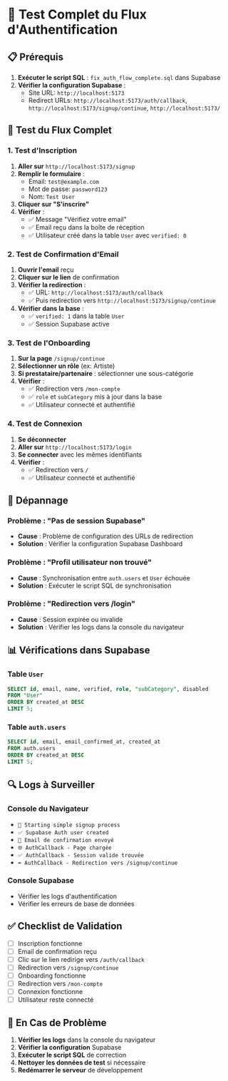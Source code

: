 # 🧪 Test Complet du Flux d'Authentification

## 📋 Prérequis

1. **Exécuter le script SQL** : `fix_auth_flow_complete.sql` dans Supabase
2. **Vérifier la configuration Supabase** :
   - Site URL: `http://localhost:5173`
   - Redirect URLs: `http://localhost:5173/auth/callback`, `http://localhost:5173/signup/continue`, `http://localhost:5173/`

## 🔄 Test du Flux Complet

### 1. Test d'Inscription

1. **Aller sur** `http://localhost:5173/signup`
2. **Remplir le formulaire** :
   - Email: `test@example.com`
   - Mot de passe: `password123`
   - Nom: `Test User`
3. **Cliquer sur "S'inscrire"**
4. **Vérifier** :
   - ✅ Message "Vérifiez votre email"
   - ✅ Email reçu dans la boîte de réception
   - ✅ Utilisateur créé dans la table `User` avec `verified: 0`

### 2. Test de Confirmation d'Email

1. **Ouvrir l'email** reçu
2. **Cliquer sur le lien** de confirmation
3. **Vérifier la redirection** :
   - ✅ URL: `http://localhost:5173/auth/callback`
   - ✅ Puis redirection vers `http://localhost:5173/signup/continue`
4. **Vérifier dans la base** :
   - ✅ `verified: 1` dans la table `User`
   - ✅ Session Supabase active

### 3. Test de l'Onboarding

1. **Sur la page** `/signup/continue`
2. **Sélectionner un rôle** (ex: Artiste)
3. **Si prestataire/partenaire** : sélectionner une sous-catégorie
4. **Vérifier** :
   - ✅ Redirection vers `/mon-compte`
   - ✅ `role` et `subCategory` mis à jour dans la base
   - ✅ Utilisateur connecté et authentifié

### 4. Test de Connexion

1. **Se déconnecter**
2. **Aller sur** `http://localhost:5173/login`
3. **Se connecter** avec les mêmes identifiants
4. **Vérifier** :
   - ✅ Redirection vers `/`
   - ✅ Utilisateur connecté et authentifié

## 🐛 Dépannage

### Problème : "Pas de session Supabase"
- **Cause** : Problème de configuration des URLs de redirection
- **Solution** : Vérifier la configuration Supabase Dashboard

### Problème : "Profil utilisateur non trouvé"
- **Cause** : Synchronisation entre `auth.users` et `User` échouée
- **Solution** : Exécuter le script SQL de synchronisation

### Problème : "Redirection vers /login"
- **Cause** : Session expirée ou invalide
- **Solution** : Vérifier les logs dans la console du navigateur

## 📊 Vérifications dans Supabase

### Table `User`
```sql
SELECT id, email, name, verified, role, "subCategory", disabled 
FROM "User" 
ORDER BY created_at DESC 
LIMIT 5;
```

### Table `auth.users`
```sql
SELECT id, email, email_confirmed_at, created_at 
FROM auth.users 
ORDER BY created_at DESC 
LIMIT 5;
```

## 🔍 Logs à Surveiller

### Console du Navigateur
- `🔐 Starting simple signup process`
- `✅ Supabase Auth user created`
- `📧 Email de confirmation envoyé`
- `🌐 AuthCallback - Page chargée`
- `✅ AuthCallback - Session valide trouvée`
- `➡️ AuthCallback - Redirection vers /signup/continue`

### Console Supabase
- Vérifier les logs d'authentification
- Vérifier les erreurs de base de données

## ✅ Checklist de Validation

- [ ] Inscription fonctionne
- [ ] Email de confirmation reçu
- [ ] Clic sur le lien redirige vers `/auth/callback`
- [ ] Redirection vers `/signup/continue`
- [ ] Onboarding fonctionne
- [ ] Redirection vers `/mon-compte`
- [ ] Connexion fonctionne
- [ ] Utilisateur reste connecté

## 🚨 En Cas de Problème

1. **Vérifier les logs** dans la console du navigateur
2. **Vérifier la configuration** Supabase
3. **Exécuter le script SQL** de correction
4. **Nettoyer les données de test** si nécessaire
5. **Redémarrer le serveur** de développement
